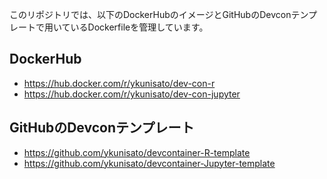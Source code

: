 
このリポジトリでは、以下のDockerHubのイメージとGitHubのDevconテンプレートで用いているDockerfileを管理しています。


## DockerHub

- https://hub.docker.com/r/ykunisato/dev-con-r
- https://hub.docker.com/r/ykunisato/dev-con-jupyter

## GitHubのDevconテンプレート

- https://github.com/ykunisato/devcontainer-R-template
- https://github.com/ykunisato/devcontainer-Jupyter-template
